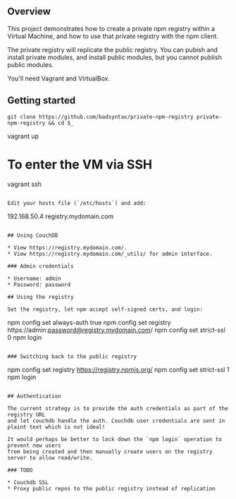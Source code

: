 ## Overview 

This project demonstrates how to create a private npm registry within 
a Virtual Machine, and how to use that private registry with the npm client.

The private registry will replicate the public registry. You can pubish
and install private modules, and install public modules, but you cannot
publish public modules. 

You'll need Vagrant and VirtualBox.

## Getting started

```
git clone https://github.com/badsyntax/private-npm-registry private-npm-registry && cd $_
```
vagrant up

# To enter the VM via SSH
vagrant ssh
```

Edit your hosts file (`/etc/hosts`) and add:

```
192.168.50.4 registry.mydomain.com
```

## Using CouchDB

* View https://registry.mydomain.com/.
* View https://registry.mydomain.com/_utils/ for admin interface.

### Admin credentials

* Username: admin
* Password: password

## Using the registry

Set the registry, let npm accept self-signed certs, and login:

```
npm config set always-auth true
npm config set registry https://admin:password@registry.mydomain.com/
npm config set strict-ssl 0
npm login
```

### Switching back to the public registry

```
npm config set registry https://registry.npmjs.org/
npm config set strict-ssl 1
npm login
```

## Authentication

The current strategy is to provide the auth credentials as part of the registry URL
and let couchdb handle the auth. Couchdb user credentials are sent in plaint text which is not ideal! 

It would perhaps be better to lock down the `npm login` operation to prevent new users 
from being created and then manually create users on the registry server to allow read/write.

### TODO

* Couchdb SSL
* Proxy public repos to the public registry instead of replication


